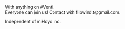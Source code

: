 With anything on #Venti.\
Everyone can join us! Contact with flipwind.t@gmail.com.

Independent of miHoyo Inc.
